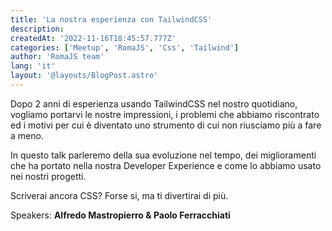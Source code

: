 ```yaml
---
title: 'La nostra esperienza con TailwindCSS'
description:
createdAt: '2022-11-16T18:45:57.777Z'
categories: ['Meetup', 'RomaJS', 'Css', 'Tailwind']
author: 'RomaJS team'
lang: 'it'
layout: '@layouts/BlogPost.astro'
---
```


Dopo 2 anni di esperienza usando TailwindCSS nel nostro quotidiano, vogliamo portarvi le nostre impressioni, i problemi che abbiamo riscontrato ed i motivi per cui è diventato uno strumento di cui non riusciamo più a fare a meno.

In questo talk parleremo della sua evoluzione nel tempo, dei miglioramenti che ha portato nella nostra Developer Experience e come lo abbiamo usato nei nostri progetti.

Scriverai ancora CSS? Forse si, ma ti divertirai di più.

Speakers: **Alfredo Mastropierro & Paolo Ferracchiati**
